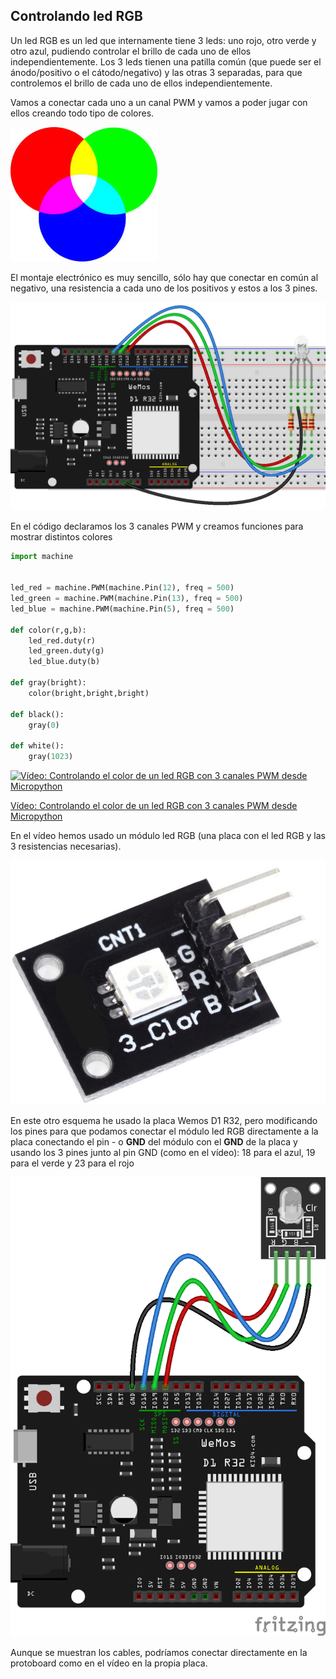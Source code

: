 ## Controlando led RGB

Un led RGB es un led que internamente tiene 3 leds: uno rojo, otro verde y otro azul, pudiendo controlar el brillo de cada uno de ellos independientemente. Los 3 leds tienen una patilla común (que puede ser el ánodo/positivo o el cátodo/negativo) y las otras 3 separadas, para que controlemos el brillo de cada uno de ellos independientemente.

Vamos a conectar cada uno a un canal PWM y vamos a poder jugar con ellos creando todo tipo de colores.

![](./images/Colores-MezclaRGB.jpeg)


El montaje electrónico es muy sencillo, sólo hay que conectar en común al negativo, una resistencia a cada uno de los positivos y estos a los 3 pines.

![](./images/wemos_d1_R32_led_RGB_bb.png)

En el código declaramos los 3 canales PWM y creamos funciones para mostrar distintos colores


```python
import machine


led_red = machine.PWM(machine.Pin(12), freq = 500)
led_green = machine.PWM(machine.Pin(13), freq = 500)
led_blue = machine.PWM(machine.Pin(5), freq = 500)

def color(r,g,b):
    led_red.duty(r)
    led_green.duty(g)
    led_blue.duty(b)

def gray(bright):
    color(bright,bright,bright)

def black():
    gray(0)

def white():
    gray(1023)

```

[![Vídeo: Controlando el color de un led RGB con 3 canales PWM desde Micropython](https://img.youtube.com/vi/xeWRiRDRcIo/0.jpg)](https://drive.google.com/file/d/1BQy42owR09vGFqwpfse2RmkrMFTPZh4Y/view?usp=sharing)

[Vídeo: Controlando el color de un led RGB con 3 canales PWM desde Micropython](https://drive.google.com/file/d/1BQy42owR09vGFqwpfse2RmkrMFTPZh4Y/view?usp=sharing)


En el vídeo hemos usado un módulo led RGB (una placa con el led RGB y las 3 resistencias necesarias).

![](./images/modulo-ledRGB.jpg)


 En este otro esquema he usado la placa Wemos D1 R32, pero modificando los pines para que podamos conectar el módulo led RGB directamente a la placa conectando el pin - o **GND** del módulo con el **GND** de la placa y usando los 3 pines junto al pin GND (como en el vídeo): 18 para el azul, 19 para el verde y 23 para el rojo


![](./images/wemos_d1_R32_modulo_RGB_bb.png)

Aunque se muestran los cables, podríamos conectar directamente en la protoboard como en el vídeo en la propia placa.
